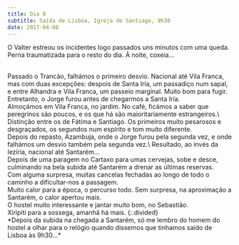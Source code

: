 ```yaml
---
title: Dia 8
subtitle: Saída de Lisboa, Igreja de Santiago, 9h30
date: 2017-04-08
---
```


O Valter estreou os incidentes logo passados uns minutos com uma queda. Perna traumatizada para o resto do dia. À noite, coxeia...

<br/>
Passado o Trancão, falhámos o primeiro desvio. Nacional até Vila Franca, mas com duas excepções: despois de Santa Iría, um passadiço num sapal, e entre Alhandra e Vila Franca, um passeio marginal. Muito bom para fugir.

<br/>
Entretanto, o Jorge furou antes de chegarmos a Santa Iría.

<br/>
Almoçámos em Vila Franca, no jardim. No café, ficámos a saber que peregrinos são poucos, e os que há são maioritariamente estrangeiros.\
Distinção entre os de Fátima e Santiago. Os primeiros muito pesarosos e desgraçados, os segundos num espírito e tom muito diferente.

<br/>
Depois do repasto, Azambuja, onde o Jorge furou pela segunda vez, e onde falhámos um desvio também pela segunda vez.\
Resultado, ao invés da lezíria, nacional até Santarém...

<br/>
Depois de uma paragem no Cartaxo para umas cervejas, sobe e desce, culminando na bela subida até Santarém a drenar as últimas reservas.

<br/>
Com alguma surpresa, muitas cancelas fechadas ao longo de todo o caminho a dificultar-nos a passagem.

<br/>
Muito calor para a época, o percurso todo. Sem surpresa, na aproximação a Santarém, o calor apertou mais.

<br/>
O hostel muito interessante e jantar muito bom, no Sebastião.

<br/>
Xiripiti para a sossega, amanhã há mais.
{:.divided}

<br/>
*Depois da subida na chegada a Santarém, só me lembro do homem do hostel a olhar para o relógio quando dissemos que tinhamos saído de Lisboa às 9h30...*


